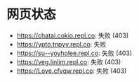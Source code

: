 # 网页状态
- https://chatai.cokio.repl.co: 失败 (403)
- https://ypto.tnpyv.repl.co: 失败
- https://su--yoyholee.repl.co: 失败 (403)
- https://veg.linlim.repl.co: 失败 (403)
- https://Love.cfvqw.repl.co: 失败 (403)
